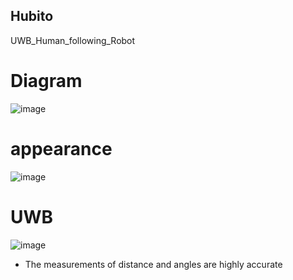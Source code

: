 ## Hubito
UWB_Human_following_Robot

# Diagram
![image](https://github.com/kimkihyun97/Hubito/assets/122510616/edd6cb5d-5eb8-462c-ac40-d262207c8c43)


# appearance
![image](https://github.com/kimkihyun97/Hubito/assets/122510616/88691415-c747-4dd7-83c8-6226766e6a85)


# UWB
![image](https://github.com/kimkihyun97/Hubito/assets/122510616/5f18d334-f9ed-4a75-842d-aeece98dde90)

- The measurements of distance and angles are highly accurate

